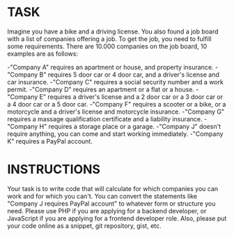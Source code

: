 # TASK 

Imagine you have a bike and a driving license. You also found a job board with a list of companies offering a job. To get the job, you need to fulfill some requirements. There are 10.000 companies on the job board, 10 examples are as follows:

-"Company A" requires an apartment or house, and property insurance.
-"Company B" requires 5 door car or 4 door car, and a driver's license and car insurance.
-"Company C" requires a social security number and a work permit. 
-"Company D" requires an apartment or a flat or a house.
-"Company E" requires a driver's license and a 2 door car or a 3 door car or a 4 door car or a 5 door car.
-"Company F" requires a scooter or a bike, or a motorcycle and a driver's license and motorcycle insurance.
-"Company G" requires a massage qualification certificate and a liability insurance.
-"Company H" requires a storage place or a garage.
-"Company J" doesn't require anything, you can come and start working immediately.
-"Company K" requires a PayPal account.


# INSTRUCTIONS

Your task is to write code that will calculate for which companies you can work and for which you can't. You can convert the statements like "Company J requires PayPal account" to whatever form or structure you need. Please use PHP if you are applying for a backend developer, or JavaScript if you are applying for a frontend developer role. Also, please put your code online as a snippet, git repository, gist, etc.
